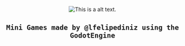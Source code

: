 

<center>

![This is a alt text.](https://godotengine.org/themes/godotengine/assets/logo.svg "lfelipediniz")



## ``Mini Games made by @lfelipediniz using the GodotEngine``

</center>
<br/>



